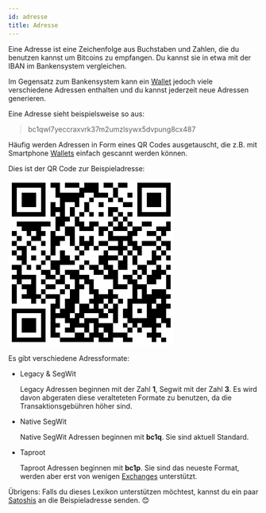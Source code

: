 ```yaml
---
id: adresse
title: Adresse
---
```


Eine Adresse ist eine Zeichenfolge aus Buchstaben und Zahlen, die du benutzen kannst um Bitcoins zu empfangen. Du kannst sie in etwa mit der IBAN im Bankensystem vergleichen.

Im Gegensatz zum Bankensystem kann ein [Wallet](../w/wallet) jedoch viele verschiedene Adressen enthalten und du kannst jederzeit neue Adressen generieren.

Eine Adresse sieht beispielsweise so aus:

> bc1qwl7yeccraxvrk37m2umzlsywx5dvpung8cx487

Häufig werden Adressen in Form eines QR Codes ausgetauscht, die z.B. mit Smartphone [Wallets](../w/wallet) einfach gescannt werden können.

Dies ist der QR Code zur Beispieladresse:

![QR Code der Beispieladresse](../../static/adresse-qr-code.png)

Es gibt verschiedene Adressformate:

- Legacy & SegWit

  Legacy Adressen beginnen mit der Zahl **1**, Segwit mit der Zahl **3**. Es wird davon abgeraten diese veralteteten Formate zu benutzen, da die Transaktionsgebühren höher sind.

- Native SegWit

  Native SegWit Adressen beginnen mit **bc1q**. Sie sind aktuell Standard.

- Taproot

  Taproot Adressen beginnen mit **bc1p**. Sie sind das neueste Format, werden aber erst von wenigen [Exchanges](../e/exchange) unterstützt.

Übrigens: Falls du dieses Lexikon unterstützen möchtest, kannst du ein paar [Satoshis](../s/satoshi) an die Beispieladresse senden. 😊
